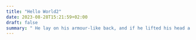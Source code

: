 ```yaml
---
title: "Hello World2"
date: 2023-08-28T15:21:59+02:00
draft: false
summary: " He lay on his armour-like back, and if he lifted his head a little he could see his brown belly, slightly domed and divided by arches into stiff sections..."
---
```


